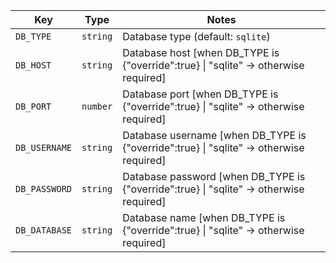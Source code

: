 <!-- generated: 2025-09-04T19:02:23.496Z -->
| Key | Type | Notes |
| --- | ---- | ----- |
| `DB_TYPE` | `string` | Database type  (default: `sqlite`) |
| `DB_HOST` | `string` | Database host [when DB_TYPE is {"override":true} \| "sqlite" → otherwise required] |
| `DB_PORT` | `number` | Database port [when DB_TYPE is {"override":true} \| "sqlite" → otherwise required] |
| `DB_USERNAME` | `string` | Database username [when DB_TYPE is {"override":true} \| "sqlite" → otherwise required] |
| `DB_PASSWORD` | `string` | Database password [when DB_TYPE is {"override":true} \| "sqlite" → otherwise required] |
| `DB_DATABASE` | `string` | Database name [when DB_TYPE is {"override":true} \| "sqlite" → otherwise required] |
